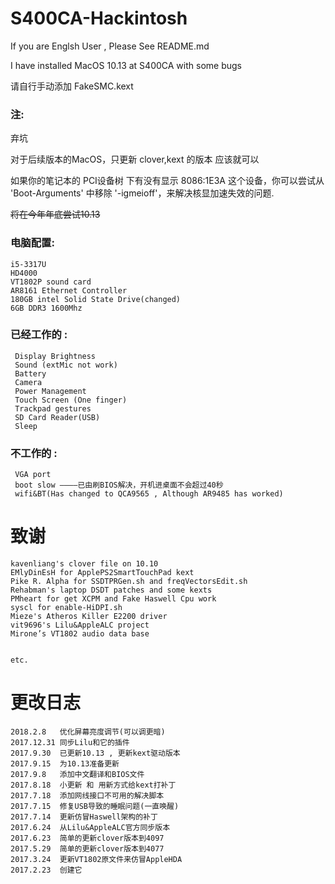 # S400CA-Hackintosh

If you are Englsh User , Please See README.md

I have installed MacOS 10.13 at S400CA with some bugs

请自行手动添加 FakeSMC.kext

### 注:

 弃坑

 对于后续版本的MacOS，只更新 clover,kext 的版本 应该就可以

 如果你的笔记本的 PCI设备树 下有没有显示 8086:1E3A 这个设备，你可以尝试从 'Boot-Arguments' 中移除 '-igmeioff'，来解决核显加速失效的问题.

 <del> 将在今年年底尝试10.13 </del> 

### 电脑配置:

    i5-3317U
    HD4000 
    VT1802P sound card
    AR8161 Ethernet Controller
    180GB intel Solid State Drive(changed)
    6GB DDR3 1600Mhz
### 已经工作的 :

     Display Brightness
     Sound (extMic not work)
     Battery
     Camera
     Power Management
     Touch Screen (One finger)
     Trackpad gestures
     SD Card Reader(USB)
     Sleep
### 不工作的 :
     VGA port
     boot slow ————已由刷BIOS解决，开机进桌面不会超过40秒
     wifi&BT(Has changed to QCA9565 , Although AR9485 has worked)
# 致谢
    kavenliang's clover file on 10.10
    EMlyDinEsH for ApplePS2SmartTouchPad kext
    Pike R. Alpha for SSDTPRGen.sh and freqVectorsEdit.sh
    Rehabman's laptop DSDT patches and some kexts
    PMheart for get XCPM and Fake Haswell Cpu work
    syscl for enable-HiDPI.sh
    Mieze's Atheros Killer E2200 driver
    vit9696's Lilu&AppleALC project
    Mirone’s VT1802 audio data base


    etc.

# 更改日志

    2018.2.8   优化屏幕亮度调节(可以调更暗)
    2017.12.31 同步Lilu和它的插件
    2017.9.30  已更新10.13 , 更新kext驱动版本
    2017.9.15  为10.13准备更新
    2017.9.8   添加中文翻译和BIOS文件
    2017.8.18  小更新 和 用新方式给kext打补丁
    2017.7.18  添加网线接口不可用的解决脚本
    2017.7.15  修复USB导致的睡眠问题(一直唤醒)
    2017.7.14  更新仿冒Haswell架构的补丁
    2017.6.24  从Lilu&AppleALC官方同步版本
    2017.6.23  简单的更新clover版本到4097
    2017.5.29  简单的更新clover版本到4077
    2017.3.24  更新VT1802原文件来仿冒AppleHDA
    2017.2.23  创建它
